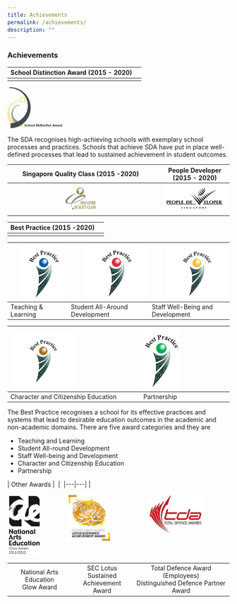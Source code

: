 ```yaml
---
title: Achievements
permalink: /achievements/
description: ""
---
```

### **Achievements**

|School Distinction Award (2015 - 2020) |  |
|---|---|
|  |  |

<img src="/images/sda.png" style="width:25%">

The SDA recognises high-achieving schools with exemplary school processes and practices. Schools that achieve SDA have put in place well-defined processes that lead to sustained achievement in student outcomes.

| Singapore Quality Class (2015 -2020) |  | People Developer (2015 - 2020) |
|:---:|:---:|:---:|
| <img src="/images/SQC.jpg" style="width:25%"> | | <img src="/images/pd.png" > |

| Best Practice (2015 -2020) |   |
|---|---|
|  |  |

| <img src="/images/achievement4.jpg" style="width:80%" align=right> | <img src="/images/achievement5.jpg" style="width:80%" align=right> | <img src="/images/achievement6.jpg" style="width:80%" align=right> | 
|---|---|---|
| Teaching & Learning	 |  Student All-Around Development | Staff Well-Being and Development |

| <img src="/images/achievement7.jpg" style="width:50%" align=left> | <img src="/images/achievement8.jpg" style="width:43%" align=left> |
|---|---|
| Character and Citizenship Education | Partnership |


The Best Practice recognises a school for its effective practices and systems that lead to desirable education outcomes in the academic and non-academic domains. There are five award categories and they are

* Teaching and Learning
* Student All-round Development
* Staff Well-being and Development
* Character and Citizenship Education
* Partnership


| Other Awards |  | 
|---|---|
|

<img src="/images/achievement9.jpg" style="width:15%;margin-right:60px;" align = "left">

<img src="/images/achievement10.jpg" style="width:20%;margin-right:15px;" align = "left">

<img src="/images/tda.jpg" style="width:25%;margin-right:60px;" align = "right">

<br clear="left">

| | | |
|:---:|:---:|:---:|
| National Arts Education<br>Glow Award | SEC Lotus Sustained<br>Achievement Award | Total Defence Award (Employees)<br>Distinguished Defence Partner Award |